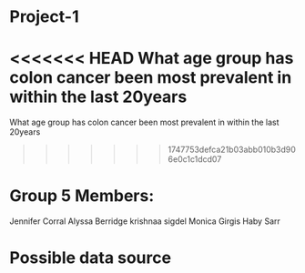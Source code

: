 # Project-1
<<<<<<< HEAD
 What age group has colon cancer been most prevalent in within the last 20years
=======
What age group has colon cancer been most prevalent in within the last 20years
>>>>>>> 1747753defca21b03abb010b3d906e0c1c1dcd07
# Group 5 Members:
  Jennifer Corral
  Alyssa Berridge 
  krishnaa sigdel
  Monica Girgis
  Haby Sarr
# Possible data source 

